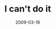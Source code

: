 ---
layout: base.njk
title : 'I can&#39;t do it' 
view_title : 'I can&#39;t do it' 
year : '2009' 
date : '2009-03-16' 
img_file : '/drawing/icantdoit2009.png' 
html_file : 'icantdoit2009' 
next_html : 'mycoffeeiscold.html' 
year_order : '89' 
permalink : "title/{{html_file}}.html"
---
